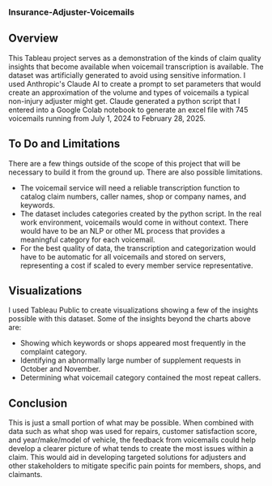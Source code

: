 ### Insurance-Adjuster-Voicemails

## Overview

This Tableau project serves as a demonstration of the kinds of claim quality insights that become available when voicemail transcription is available. The dataset was artificially generated to avoid using sensitive information. I used Anthropic's Claude AI to create a prompt to set parameters that would create an approximation of the volume and types of voicemails a typical non-injury adjuster might get. Claude generated a python script that I entered into a Google Colab notebook to generate an excel file with 745 voicemails running from July 1, 2024 to February 28, 2025.   

## To Do and Limitations

There are a few things outside of the scope of this project that will be necessary to build it from the ground up. There are also possible limitations.

 - The voicemail service will need a reliable transcription function to catalog claim numbers, caller names, shop or company names, and keywords.
 - The dataset includes categories created by the python script. In the real work environment, voicemails would come in without context. There would have to be an NLP or other ML process that provides a meaningful category for each voicemail.
 - For the best quality of data, the transcription and categorization would have to be automatic for all voicemails and stored on servers, representing a cost if scaled to every member service representative.

## Visualizations

I used Tableau Public to create visualizations showing a few of the insights possible with this dataset. Some of the insights beyond the charts above are:

 - Showing which keywords or shops appeared most frequently in the complaint category.
 - Identifying an abnormally large number of supplement requests in October and November.
 - Determining what voicemail category contained the most repeat callers.

## Conclusion

This is just a small portion of what may be possible. When combined with data such as what shop was used for repairs, customer satisfaction score, and year/make/model of vehicle, the feedback from voicemails could help develop a clearer picture of what tends to create the most issues within a claim. This would aid in developing targeted solutions for adjusters and other stakeholders to mitigate specific pain points for members, shops, and claimants.
